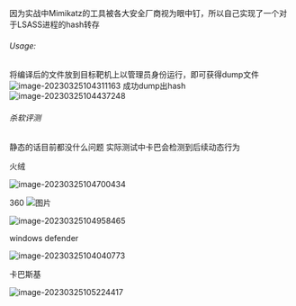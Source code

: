 因为实战中Mimikatz的工具被各大安全厂商视为眼中钉，所以自己实现了一个对于LSASS进程的hash转存


###### Usage:

将编译后的文件放到目标靶机上以管理员身份运行，即可获得dump文件
![image-20230325104311163](https://user-images.githubusercontent.com/83112602/227687343-6ae57dd3-87ec-435c-a4a5-5a36c13aeea1.png)
成功dump出hash![image-20230325104437248](https://user-images.githubusercontent.com/83112602/227687375-87adae5e-8e44-4e3a-82d6-9176363f3329.png)



###### 杀软评测

静态的话目前都没什么问题 实际测试中卡巴会检测到后续动态行为

火绒

![image-20230325104700434](https://user-images.githubusercontent.com/83112602/227687535-f77c2cc4-c40a-4413-8c6b-b201b9bf99bb.png)


360
![图片](https://user-images.githubusercontent.com/83112602/227720487-e9890ab3-f5d9-41d6-a51f-67834b527fbd.png)

![image-20230325104958465](https://user-images.githubusercontent.com/83112602/227687568-bb460140-6daf-4fde-a557-c7aa92c37681.png)



windows defender

![image-20230325104040773](https://user-images.githubusercontent.com/83112602/227687630-a221d6a8-cdf6-45db-bb69-c920831c13e7.png)


卡巴斯基

![image-20230325105224417](https://user-images.githubusercontent.com/83112602/227687680-43845183-cf5b-4488-a178-10e71036b890.png)
